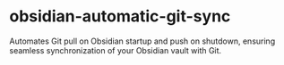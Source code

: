 # obsidian-automatic-git-sync
Automates Git pull on Obsidian startup and push on shutdown, ensuring seamless synchronization of your Obsidian vault with Git.
